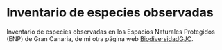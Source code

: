 Inventario de especies observadas
===

Inventario de especies observadas en los Espacios Naturales Protegidos (ENP) de Gran Canaria, de mi otra página web [BiodiversidadGJC](https://juancarlosbio.github.io/BiodiversidadGJC/).